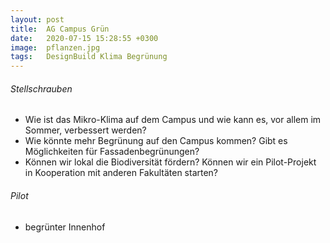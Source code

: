 ```yaml
---
layout: post
title:  AG Campus Grün
date:   2020-07-15 15:28:55 +0300
image:  pflanzen.jpg
tags:   DesignBuild Klima Begrünung
---
```



###### Stellschrauben

* Wie ist das Mikro-Klima auf dem Campus und wie kann es, vor allem im Sommer, verbessert werden?
* Wie könnte mehr Begrünung auf den Campus kommen? Gibt es Möglichkeiten für Fassadenbegrünungen?
* Können wir lokal die Biodiversität fördern? Können wir ein Pilot-Projekt in Kooperation mit
anderen Fakultäten starten?

###### Pilot
* begrünter Innenhof